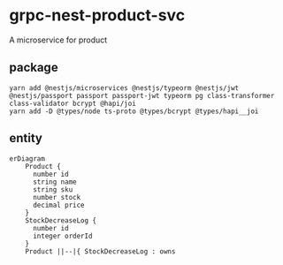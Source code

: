 # grpc-nest-product-svc

A microservice for product

## package

```shell=
yarn add @nestjs/microservices @nestjs/typeorm @nestjs/jwt @nestjs/passport passport passport-jwt typeorm pg class-transformer class-validator bcrypt @hapi/joi
yarn add -D @types/node ts-proto @types/bcrypt @types/hapi__joi
```

## entity

```mermaid=
erDiagram
    Product {
      number id
      string name
      string sku
      number stock
      decimal price
    }
    StockDecreaseLog {
      number id
      integer orderId
    }
    Product ||--|{ StockDecreaseLog : owns
```
